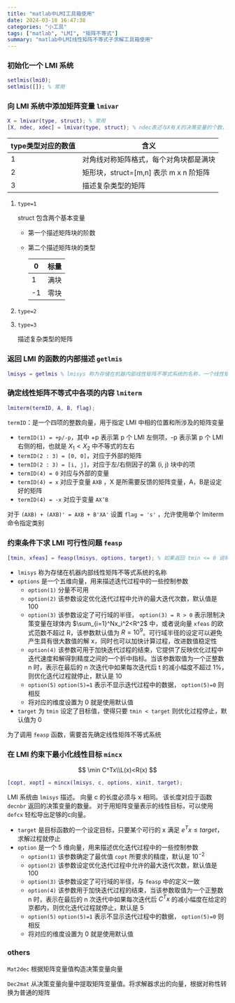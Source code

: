 ```yaml
---
title: "matlab中LMI工具箱使用"
date: 2024-03-18 16:47:38
categories: "小工具"
tags: ["matlab", "LMI", "矩阵不等式"]
summary: "matlab中LMI线性矩阵不等式子求解工具箱使用"
---
```


### 初始化一个 LMI 系统

```matlab
setlmis(lmi0);
setlmis([]); % 常用
```

### 向 LMI 系统中添加矩阵变量 `lmivar`

```matlab
X = lmivar(type, struct); % 常用
[X, ndec, xdec] = lmivar(type, struct); % ndec表述与X有关的决策变量的个数，xdec表示X对这些决策变量的初始依赖关系
```

| type类型对应的数值 | 含义                                   |
| ------------------ | -------------------------------------- |
| 1                  | 对角线对称矩阵格式，每个对角块都是满块 |
| 2                  | 矩形块，struct=[m,n] 表示 m x n 阶矩阵 |
| 3                  | 描述复杂类型的矩阵                     |

1. `type=1`

    struct 包含两个基本变量

    - 第一个描述矩阵块的阶数
    - 第二个描述矩阵块的类型

        | 0   | 标量 |
        | --- | ---- |
        | 1   | 满块 |
        | -1  | 零块 |
2. `type=2`
3. `type=3`

    描述复杂类型的矩阵

### 返回 LMI 的函数的内部描述 `getlmis`

```matlab
lmisys = getlmis % lmisys 称为存储在机器内部线性矩阵不等式系统的名称，一个线性矩阵不等式以 setlmis 开始，以 getlmis 结束
```

### 确定线性矩阵不等式中各项的内容 `lmiterm`

```matlab
lmiterm(termID, A, B, flag);
```

`termID`：是一个四项的整数向量，用于指定 LMI 中相的位置和所涉及的矩阵变量

- `termID(1) = +p/-p`，其中 +p 表示第 p 个 LMI 左侧项，-p 表示第 p 个 LMI 右侧的相，也就是 $X_1<X_2$ 中不等式的左右
- `termID(2 : 3) = [0, 0]`，对应于外部的矩阵
- `termID(2 : 3) = [i, j]`，对应于左/右侧因子的第 (i, j) 块中的项
- `termID(4) = 0` 对应与外部的变量
- `termID(4) = x` 对应于变量 `AXB` ，X 是所需要反馈的矩阵变量，A，B是设定好的矩阵
- `termID(4) = -x` 对应于变量 `AX’B`

对于 `(AXB) + (AXB)' = AXB + B'XA'` 设置 `flag = 's'` ，允许使用单个 lmiterm 命令指定类别

### 约束条件下求 LMI 可行性问题 `feasp`

```matlab
[tmin, xfeas] = feasp(lmisys, options, target); % 如果返回 tmin <= 0 说明系统可行
```

- `lmisys` 称为存储在机器内部线性矩阵不等式系统的名称
- `options` 是一个五维向量，用来描述迭代过程中的一些控制参数
  - `option(1)` 分量不可用
  - `option(2)` 该参数设定优化迭代过程中允许的最大迭代次数，默认值是 100
  - `option(3)` 该参数设定了可行域的半径， `option(3) = R > 0` 表示限制决策变量在球体内 $\sum_{i=1}^Nx_i^2<R^2$ 中，或者说向量 `xfeas` 的欧式范数不超过 R，该参数默认值为 $R=10^9$。可行域半径的设定可以避免产生具有很大数值的解 x，同时也可以加快计算过程，改进数值稳定性
  - `option(4)` 该参数可用于加快迭代过程的结束，它提供了反映优化过程中迭代速度和解得到精度之间的一个折中指标。当该参数取值为一个正整数 n 时，表示在最后的 n 次迭代中如果每次迭代后 t 的减小幅度不超过 1%，则优化迭代过程就停止，默认是 10
  - `option(5)` `option(5)=1` 表示不显示迭代过程中的数据， `option(5)=0` 则相反
  - 将对应的维度设置为 0 就是使用默认值
- `target` 为 `tmin` 设定了目标值，使得只要 `tmin < target` 则优化过程停止，默认值为 0

为了调用 `feasp` 函数，需要首先确定线性矩阵不等式系统

### 在 LMI 约束下最小化线性目标 `mincx`

$$
\min C^Tx\\L(x)<R(x)
$$

```matlab
[copt, xopt] = mincx(lmisys, c, options, xinit, target);
```

LMI 系统由 `lmisys` 描述。 向量 c 的长度必须与 x 相同。 该长度对应于函数 `decnbr` 返回的决策变量的数量。 对于用矩阵变量表示的线性目标，可以使用 `defcx` 轻松导出足够的c向量。

- `target` 是目标函数的一个设定目标，只要某个可行的 x 满足 $e^Tx≤target$，求解过程就停止
- `option` 是一个 5 维向量，用来描述优化迭代过程中的一些控制参数
  - `option(1)` 该参数确定了最优值 `copt` 所要求的精度，默认是 $10^{-2}$
  - `option(2)` 该参数设定优化迭代过程中允许的最大迭代次数，默认值是 100
  - `option(3)` 该参数设定了可行域的半径，与 `feasp` 中的定义一致
  - `option(4)` 该参数用于加快迭代过程的结束，当该参数取值为一个正整数 n 时，表示在最后的 n 次迭代中如果每次迭代后 $C^Tx$ 的减小幅度在给定的京都内，则优化迭代过程就停止，默认是 5
  - `option(5)` `option(5)=1` 表示不显示迭代过程中的数据， `option(5)=0` 则相反
  - 将对应的维度设置为 0 就是使用默认值

### others

`Mat2dec` 根据矩阵变量值构造决策变量向量

`Dec2mat` 从决策变量向量中提取矩阵变量值。将求解器求出的向量，根据对称性转换为普通的矩阵

